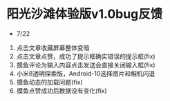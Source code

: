 # 阳光沙滩体验版v1.0bug反馈

- 7/22

1. 点击文章收藏屏幕整体变暗
2. 点击文章点赞，成功了提示框确实错误的提示框(fix)
3. 摸鱼评论为输入内容点击发送会直接关闭输入框(fix)
4. 小米8透明探索版，Android-10选择图片和相机闪退
5. 摸鱼动态的加载问题(fix)
6. 摸鱼点赞成功后数据没有变化(fix)
